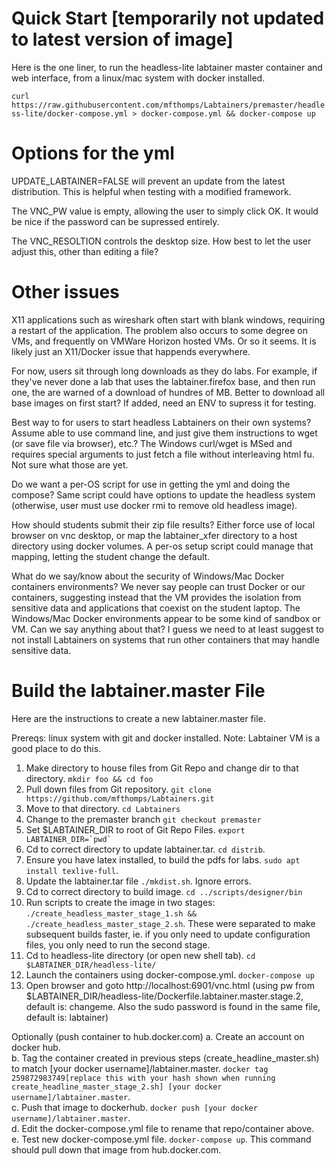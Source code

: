 # Quick Start [temporarily not updated to latest version of image]
Here is the one liner, to run the headless-lite labtainer master container and web interface, from a linux/mac system with docker installed.  

`curl https://raw.githubusercontent.com/mfthomps/Labtainers/premaster/headless-lite/docker-compose.yml > docker-compose.yml && docker-compose up`

# Options for the yml
UPDATE_LABTAINER=FALSE will prevent an update from the latest distribution.  This is helpful when testing with a modified framework.

The VNC_PW value is empty, allowing the user to simply click OK.
It would be nice if the password can be supressed entirely.

The VNC_RESOLTION controls the desktop size.  How best to let the user adjust this, other than editing a file?

# Other issues
X11 applications such as wireshark often start with blank windows, requiring a restart of the application.  The problem
also occurs to some degree on VMs, and frequently on VMWare Horizon hosted VMs.  Or so it seems.  It is likely just an
X11/Docker issue that happends everywhere.

For now, users sit through long downloads as they do labs.  For example, if they've never done a lab that uses the
labtainer.firefox base, and then run one, the are warned of a download of hundres of MB.  Better to download all
base images on first start?   If added, need an ENV to supress it for testing.

Best way to for users to start headless Labtainers on their own systems?  Assume able to use command line, and just
give them instructions to wget (or save file via browser), etc.?  The Windows curl/wget is MSed and requires special
arguments to just fetch a file without interleaving html fu.  Not sure what those are yet.

Do we want a per-OS script for use in getting the yml and doing the compose?  Same script could have options to
update the headless system (otherwise, user must use docker rmi to remove old headless image).


How should students submit their zip file results?  Either force use of local browser on vnc desktop, or map the labtainer_xfer
directory to a host directory using docker volumes.  A per-os setup script could manage that mapping, letting the student change the
default.

What do we say/know about the security of Windows/Mac Docker containers environments?  We never say people can trust Docker or our 
containers, suggesting instead that the VM provides the isolation from sensitive data and applications that coexist on the student
laptop.  The Windows/Mac Docker environments appear to be some kind of
sandbox or VM.  Can we say anything about that?  I guess we need to at least suggest to not install Labtainers on systems that run other containers
that may handle sensitive data.


# Build the labtainer.master File

Here are the instructions to create a new labtainer.master file.

Prereqs: linux system with git and docker installed.  Note: Labtainer VM is a good place to do this.

1. Make directory to house files from Git Repo and change dir to that directory. `mkdir foo && cd foo`
2. Pull down files from Git repository. `git clone  https://github.com/mfthomps/Labtainers.git`
3. Move to that directory.  `cd Labtainers`
4. Change to the premaster branch `git checkout premaster`
5. Set $LABTAINER_DIR to root of Git Repo Files. ``export LABTAINER_DIR=`pwd` ``
6. Cd to correct directory to update labtainer.tar. `cd distrib`. 
7. Ensure you have latex installed, to build the pdfs for labs. `sudo apt install texlive-full`.  
8. Update the labtainer.tar file `./mkdist.sh`.  Ignore errors.  
9. Cd to correct directory to build image. `cd ../scripts/designer/bin`
10. Run scripts to create the image in two stages: `./create_headless_master_stage_1.sh && ./create_headless_master_stage_2.sh`.  These were separated to make subsequent builds faster, ie. if you only need to update configuration files, you only need to run the second stage.
11. Cd to headless-lite directory (or open new shell tab). `cd $LABTAINER_DIR/headless-lite/`
12. Launch the containers using docker-compose.yml. `docker-compose up`
13. Open browser and goto http://localhost:6901/vnc.html (using pw from $LABTAINER_DIR/headless-lite/Dockerfile.labtainer.master.stage.2, default is: changeme. Also the sudo password is found in the same file, default is: labtainer)

Optionally (push container to hub.docker.com)
a. Create an account on docker hub.  
b. Tag the container created in previous steps (create_headline_master.sh) to match [your docker username]/labtainer.master. `docker tag 259872983749[replace this with your hash shown when running create_headline_master_stage_2.sh] [your docker username]/labtainer.master`.  
c. Push that image to dockerhub. `docker push [your docker username]/labtainer.master`.  
d. Edit the docker-compose.yml file to rename that repo/container above.  
e. Test new docker-compose.yml file. `docker-compose up`.  This command should pull down that image from hub.docker.com.


